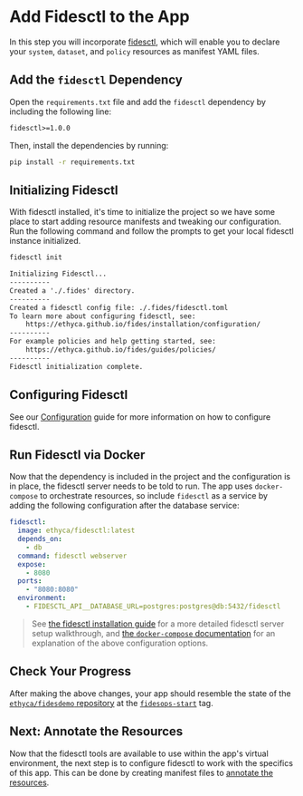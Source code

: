 # Add Fidesctl to the App

In this step you will incorporate [fidesctl](https://github.com/ethyca/fides), which will enable you to declare your `system`, `dataset`, and `policy` resources as manifest YAML files.

## Add the `fidesctl` Dependency

Open the `requirements.txt` file and add the `fidesctl` dependency by including the following line:

```txt
fidesctl>=1.0.0
```

Then, install the dependencies by running:

```sh
pip install -r requirements.txt
```

## Initializing Fidesctl

With fidesctl installed, it's time to initialize the project so we have some place to start adding resource manifests and tweaking our configuration. Run the following command and follow the prompts to get your local fidesctl instance initialized.

```sh title="Initialize Fidesctl"
fidesctl init
```
```txt title="Expected Output"
Initializing Fidesctl...
----------
Created a './.fides' directory.
----------
Created a fidesctl config file: ./.fides/fidesctl.toml
To learn more about configuring fidesctl, see:
    https://ethyca.github.io/fides/installation/configuration/
----------
For example policies and help getting started, see:
    https://ethyca.github.io/fides/guides/policies/
----------
Fidesctl initialization complete.
```

## Configuring Fidesctl

See our [Configuration](../installation/configuration.md) guide for more information on how to configure fidesctl.

## Run Fidesctl via Docker

Now that the dependency is included in the project and the configuration is in place, the fidesctl server needs to be told to run. The app uses `docker-compose` to orchestrate resources, so include `fidesctl` as a service by adding the following configuration after the database service:

```yaml
fidesctl:
  image: ethyca/fidesctl:latest
  depends_on:
    - db
  command: fidesctl webserver
  expose:
    - 8080
  ports:
    - "8080:8080"
  environment:
    - FIDESCTL_API__DATABASE_URL=postgres:postgres@db:5432/fidesctl
```

> See [the fidesctl installation guide](../installation/installation.md) for a more detailed fidesctl server setup walkthrough, and [the `docker-compose` documentation](https://docs.docker.com/compose/compose-file/) for an explanation of the above configuration options.

## Check Your Progress

After making the above changes, your app should resemble the state of the [`ethyca/fidesdemo` repository](https://github.com/ethyca/fidesdemo) at the [`fidesops-start`](https://github.com/ethyca/fidesdemo/releases/tag/fidesops-start) tag.

## Next: Annotate the Resources

Now that the fidesctl tools are available to use within the app's virtual environment, the next step is to configure fidesctl to work with the specifics of this app. This can be done by creating manifest files to [annotate the resources](dataset.md).
